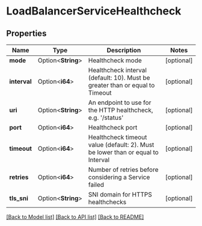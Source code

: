 # LoadBalancerServiceHealthcheck

## Properties

Name | Type | Description | Notes
------------ | ------------- | ------------- | -------------
**mode** | Option<**String**> | Healthcheck mode | [optional]
**interval** | Option<**i64**> | Healthcheck interval (default: 10). Must be greater than or equal to Timeout | [optional]
**uri** | Option<**String**> | An endpoint to use for the HTTP healthcheck, e.g. '/status' | [optional]
**port** | Option<**i64**> | Healthcheck port | [optional]
**timeout** | Option<**i64**> | Healthcheck timeout value (default: 2). Must be lower than or equal to Interval | [optional]
**retries** | Option<**i64**> | Number of retries before considering a Service failed | [optional]
**tls_sni** | Option<**String**> | SNI domain for HTTPS healthchecks | [optional]

[[Back to Model list]](../README.md#documentation-for-models) [[Back to API list]](../README.md#documentation-for-api-endpoints) [[Back to README]](../README.md)


